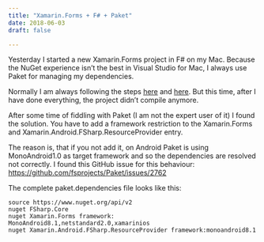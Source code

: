 ```yaml
---
title: "Xamarin.Forms + F# + Paket"
date: 2018-06-03
draft: false

---
```


Yesterday I started a new Xamarin.Forms project in F# on my Mac. Because the NuGet experience isn’t the best in Visual Studio for Mac, I always use Paket for managing my dependencies.

Normally I am always following the steps [here](https://fsprojects.github.io/Paket/paket-and-dotnet-cli.html) and [here](https://fsprojects.github.io/Paket/convert-from-nuget-tutorial.html). But this time, after I have done everything, the project didn’t compile anymore.

After some time of fiddling with Paket (I am not the expert user of it) I found the solution. You have to add a framework restriction to the Xamarin.Forms and Xamarin.Android.FSharp.ResourceProvider entry.

The reason is, that if you not add it, on Android Paket is using MonoAndroid1.0 as target framework and so the dependencies are resolved not correctly. I found this GitHub issue for this behaviour: <https://github.com/fsprojects/Paket/issues/2762>

The complete paket.dependencies file looks like this:

```
source https://www.nuget.org/api/v2
nuget FSharp.Core
nuget Xamarin.Forms framework: MonoAndroid8.1,netstandard2.0,xamarinios
nuget Xamarin.Android.FSharp.ResourceProvider framework:monoandroid8.1
```